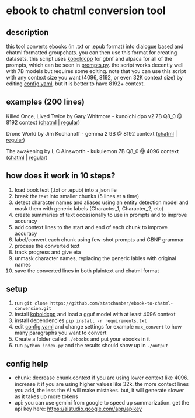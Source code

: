 # ebook to chatml conversion tool
## description
this tool converts ebooks (in .txt or .epub format) into dialogue based and chatml formatted groupchats. you can then use this format for creating datasets. this script uses [koboldcpp](https://github.com/LostRuins/koboldcpp/releases) for gbnf and alpaca for all of the prompts, which can be seen in [prompts.py](Conversion/prompts.py). the script works decently well with 7B models but requires some editing. note that you can use this script with any context size you want (4096, 8192, or even 32K context size) by editing [config.yaml](config.yaml), but it is better to have 8192+ context.
## examples (200 lines)
Killed Once, Lived Twice by Gary Whitmore - kunoichi dpo v2 7B Q8_0 @ 8192 context ([chatml](examples/Killed-Once-Lived-Twice_chatml.txt) | [regular](examples/Killed-Once-Lived-Twice_converted.txt))

Drone World by Jim Kochanoff - gemma 2 9B @ 8192 context ([chatml](examples/Drone-World_chatml.txt) | [regular](examples/Drone-World_converted.txt))

The awakening by L C Ainsworth - kukulemon 7B Q8_0 @ 4096 context ([chatml](examples/The-awakening-Dark-Passenger_chatml.txt) | [regular](examples/The-awakening-Dark-Passenger_converted.txt))
## how does it work in 10 steps?
1. load book text (.txt or .epub) into a json ile
2. break the text into smaller chunks (5 lines at a time)
3. detect character names and aliases using an entity detection model and mask them with generic labels (Character_1, Character_2, etc)
4. create summaries of text occasionally to use in prompts and to improve accuracy
5. add context lines to the start and end of each chunk to improve accuracy
6. label/convert each chunk using few-shot prompts and GBNF grammar
7. process the converted text
8. track progress and give eta
9. unmask character names, replacing the generic lables with original names
10. save the converted lines in both plaintext and chatml format
## setup
1. run `git clone https://github.com/statchamber/ebook-to-chatml-conversion.git`
2. install [koboldcpp](https://github.com/LostRuins/koboldcpp/releases/) and load a gguf model with at least 4096 context
3. install dependencies `pip install -r requirements.txt`
4. edit [config.yaml](config.yaml) and change settings for example `max_convert` to how many paragraphs you want to convert
5. Create a folder called `./ebooks` and put your ebooks in it
6. run `python index.py` and the results should show up in `./output`
## config help
- chunk: decrease chunk.context if you are using lower context like 4096. increase it if you are using higher values like 32k. the more context lines you add, the less the AI will make mistakes. but, it will generate slower as it takes up more tokens
- api: you can use gemini from google to speed up summarization. get the api key here: https://aistudio.google.com/app/apikey
